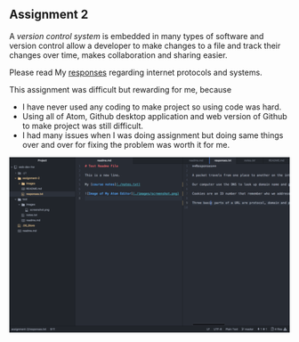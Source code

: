 ## Assignment 2

A _version control system_ is embedded in many types of software and version control  allow a developer to make changes to a file and track their changes over time, makes collaboration and sharing easier.

Please read My [responses](./responses.txt) regarding internet protocols and systems.

This assignment was difficult but rewarding for me, because
- I have never used any coding to make project so using code was hard.
- Using all of Atom, Github desktop application and web version of Github to make project was still difficult.  
- I had many issues when I was doing assignment but doing same things over and over for fixing the problem was worth it for me.

![Image of My Atom Editor](./images/screenshot.k.png)
